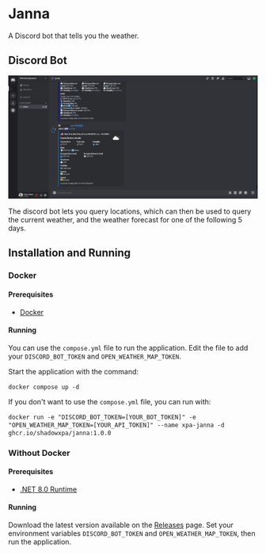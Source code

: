 # Janna

A Discord bot that tells you the weather.

## Discord Bot

![Janna](screenshots/Screenshot-1.png "Janna")

The discord bot lets you query locations, which can then be used to query the current weather, and the weather forecast for one of the following 5 days.

## Installation and Running

### Docker

#### Prerequisites

- [Docker](https://www.docker.com/)

#### Running

You can use the `compose.yml` file to run the application. Edit the file to add your `DISCORD_BOT_TOKEN` and `OPEN_WEATHER_MAP_TOKEN`.

Start the application with the command:
```
docker compose up -d
```

If you don't want to use the `compose.yml` file, you can run with:
```
docker run -e "DISCORD_BOT_TOKEN=[YOUR_BOT_TOKEN]" -e "OPEN_WEATHER_MAP_TOKEN=[YOUR_API_TOKEN]" --name xpa-janna -d ghcr.io/shadowxpa/janna:1.0.0
```

### Without Docker

#### Prerequisites

- [.NET 8.0 Runtime](https://dotnet.microsoft.com/en-us/download/dotnet/8.0)

#### Running

Download the latest version available on the [Releases](https://github.com/ShadowXPA/Janna/releases/latest) page. Set your environment variables `DISCORD_BOT_TOKEN` and `OPEN_WEATHER_MAP_TOKEN`, then run the application.
